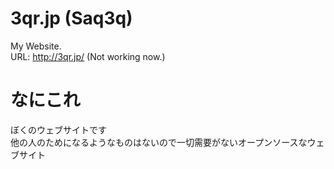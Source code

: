 # 3qr.jp (Saq3q)
My Website.
<br>URL: http://3qr.jp/ (Not working now.)
# なにこれ
ぼくのウェブサイトです
<br>他の人のためになるようなものはないので一切需要がないオープンソースなウェブサイト
